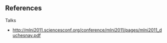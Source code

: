 ## References

Talks

* http://mlni2011.sciencesconf.org/conference/mlni2011/pages/mlni2011_duchesnay.pdf
